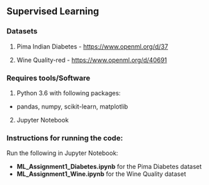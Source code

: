 ## Supervised Learning 

### Datasets
1. Pima Indian Diabetes - https://www.openml.org/d/37

2. Wine Quality-red -  https://www.openml.org/d/40691


### Requires tools/Software
1. Python 3.6 with following packages:
- pandas, numpy, scikit-learn, matplotlib
2. Jupyter Notebook


### Instructions for running the code:
Run the following in Jupyter Notebook:
- **ML_Assignment1_Diabetes.ipynb** for the Pima Diabetes dataset
- **ML_Assignment1_Wine.ipynb** for the Wine Quality dataset

